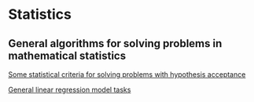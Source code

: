 # Statistics
## General algorithms for solving problems in mathematical statistics
[Some statistical criteria for solving problems with hypothesis acceptance](https://github.com/AnastasiaDolotova/Statistics/blob/main/Statistical%20criteria.ipynb) 

[General linear regression model tasks](https://github.com/AnastasiaDolotova/Statistics/blob/main/General%20linear%20regression%20model.ipynb)

